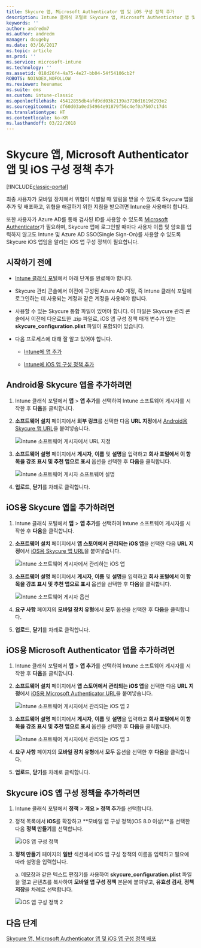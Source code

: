 ```yaml
---
title: Skycure 앱, Microsoft Authenticator 앱 및 iOS 구성 정책 추가
description: Intune 클래식 포털로 Skycure 앱, Microsoft Authenticator 앱 및 iOS 구성 정책을 추가합니다.
keywords: ''
author: andredm7
ms.author: andredm
manager: dougeby
ms.date: 03/16/2017
ms.topic: article
ms.prod: ''
ms.service: microsoft-intune
ms.technology: ''
ms.assetid: 018d26f4-4a75-4e27-bb04-54f54106cb2f
ROBOTS: NOINDEX,NOFOLLOW
ms.reviewer: heenamac
ms.suite: ems
ms.custom: intune-classic
ms.openlocfilehash: 45412855db4afd9dd03b2139a3720d1619d293e2
ms.sourcegitcommit: df60d03a0ed54964e91879f56c4ef0a7507c17d4
ms.translationtype: HT
ms.contentlocale: ko-KR
ms.lasthandoff: 03/22/2018
---
```

# <a name="add-skycure-apps-microsoft-authenticator-app-and-ios-configuration-policy"></a>Skycure 앱, Microsoft Authenticator 앱 및 iOS 구성 정책 추가

[!INCLUDE[classic-portal](../includes/classic-portal.md)]

최종 사용자가 모바일 장치에서 위협이 식별될 때 알림을 받을 수 있도록 Skycure 앱을 추가 및 배포하고, 위협을 해결하기 위한 지침을 받으려면 Intune을 사용해야 합니다.

또한 사용자가 Azure AD를 통해 검사된 ID를 사용할 수 있도록 [Microsoft Authenticator](https://docs.microsoft.com/azure/multi-factor-authentication/end-user/microsoft-authenticator-app-how-to)가 필요하며, Skycure 앱에 로그인할 때마다 사용자 이름 및 암호를 입력하지 않고도 Intune 및 Azure AD SSO(Single Sign-On)를 사용할 수 있도록 Skycure iOS 앱임을 알리는 iOS 앱 구성 정책이 필요합니다.

## <a name="before-you-begin"></a>시작하기 전에

-   [Intune 클래식 포털](https://manage.microsoft.com/)에서 아래 단계를 완료해야 합니다.

-   Skycure 관리 콘솔에서 이전에 구성된 Azure AD 계정, 즉 Intune 클래식 포털에 로그인하는 데 사용되는 계정과 같은 계정을 사용해야 합니다.

-   사용할 수 있는 Skycure 통합 파일이 있어야 합니다. 이 파일은 Skycure 관리 콘솔에서 이전에 다운로드한 .zip 파일로, iOS 앱 구성 정책 매개 변수가 있는 **skycure\_configuration.plist** 파일이 포함되어 있습니다.

-   다음 프로세스에 대해 잘 알고 있어야 합니다.

    -   [Intune에 앱 추가](/intune-classic/deploy-use/add-apps)

    -   [Intune에 iOS 앱 구성 정책 추가](/intune-classic/deploy-use/configure-ios-apps-with-mobile-app-configuration-policies-in-microsoft-intune)

## <a name="to-add-the-skycure-app-for-android"></a>Android용 Skycure 앱을 추가하려면

1.  Intune 클래식 포털에서 **앱** &gt; **앱 추가**를 선택하여 Intune 소프트웨어 게시자를 시작한 후 **다음**을 클릭합니다.

2.  **소프트웨어 설치** 페이지에서 **외부 링크**를 선택한 다음 **URL 지정**에서 [Android용 Skycure 앱 URL](https://play.google.com/store/apps/details?id=com.skycure.skycure)을 붙여넣습니다.

    ![Intune 소프트웨어 게시자에서 URL 지정](../media/mtp/skycure-add-apps-1.png)

3.  **소프트웨어 설명** 페이지에서 **게시자**, **이름** 및 **설명**을 입력하고 **회사 포털에서 이 항목을 강조 표시 및 추천 앱으로 표시** 옵션을 선택한 후 **다음**을 클릭합니다.

    ![Intune 소프트웨어 게시자 소프트웨어 설명](../media/mtp/skycure-add-apps-2.png)

4.  **업로드**, **닫기**를 차례로 클릭합니다.

## <a name="to-add-the-skycure-app-for-ios"></a>iOS용 Skycure 앱을 추가하려면

1.  Intune 클래식 포털에서 **앱** &gt; **앱 추가**를 선택하여 Intune 소프트웨어 게시자를 시작한 후 **다음**을 클릭합니다.

2.  **소프트웨어 설치** 페이지에서 **앱 스토어에서 관리되는 iOS 앱**을 선택한 다음 **URL 지정**에서 [iOS용 Skycure 앱 URL](https://itunes.apple.com/us/app/skycure/id695620821?mt=8)을 붙여넣습니다.

    ![Intune 소프트웨어 게시자에서 관리하는 iOS 앱](../media/mtp/skycure-add-apps-3.png)

3.  **소프트웨어 설명** 페이지에서 **게시자**, **이름** 및 **설명**을 입력하고 **회사 포털에서 이 항목을 강조 표시 및 추천 앱으로 표시** 옵션을 선택한 후 **다음**을 클릭합니다.

    ![Intune 소프트웨어 게시자 옵션](../media/mtp/skycure-add-apps-4.png)

4.  **요구 사항** 페이지의 **모바일 장치 유형**에서 **모두** 옵션을 선택한 후 **다음**을 클릭합니다.

5.  **업로드**, **닫기**를 차례로 클릭합니다.

## <a name="to-add-the-microsoft-authenticator-app-for-ios"></a>iOS용 Microsoft Authenticator 앱을 추가하려면

1.  Intune 클래식 포털에서 **앱** &gt; **앱 추가**를 선택하여 Intune 소프트웨어 게시자를 시작한 후 **다음**을 클릭합니다.

2.  **소프트웨어 설치** 페이지에서 **앱 스토어에서 관리되는 iOS 앱**을 선택한 다음 **URL 지정**에서 [iOS용 Microsoft Authenticator URL](https://itunes.apple.com/us/app/microsoft-authenticator/id983156458?mt=8)을 붙여넣습니다.

    ![Intune 소프트웨어 게시자에서 관리되는 iOS 앱 2](../media/mtp/skycure-add-apps-5.png)

3.  **소프트웨어 설명** 페이지에서 **게시자**, **이름** 및 **설명**을 입력하고 **회사 포털에서 이 항목을 강조 표시 및 추천 앱으로 표시** 옵션을 선택한 후 **다음**을 클릭합니다.

    ![Intune 소프트웨어 게시자에서 관리되는 iOS 앱 3](../media/mtp/skycure-add-apps-6.png)

4.  **요구 사항** 페이지의 **모바일 장치 유형**에서 **모두** 옵션을 선택한 후 **다음**을 클릭합니다.

5.  **업로드**, **닫기**를 차례로 클릭합니다.

## <a name="to-add-the-skycure-ios-app-configuration-policy"></a>Skycure iOS 앱 구성 정책을 추가하려면

1.  Intune 클래식 포털에서 **정책** &gt; **개요 &gt; 정책 추가**를 선택합니다.

2.  정책 목록에서 **iOS**를 확장하고 **모바일 앱 구성 정책(iOS 8.0 이상)**을 선택한 다음 **정책 만들기**를 선택합니다.

    ![iOS 앱 구성 정책](../media/mtp/skycure-add-apps-7.png)

3.  **정책 만들기** 페이지의 **일반** 섹션에서 iOS 앱 구성 정책의 이름을 입력하고 필요에 따라 설명을 입력합니다.

    a.  메모장과 같은 텍스트 편집기를 사용하여 **skycure\_configuration.plist** 파일을 열고 콘텐츠를 복사하여 **모바일 앱 구성 정책** 본문에 붙여넣고, **유효성 검사**, **정책 저장**을 차례로 선택합니다.

       ![iOS 앱 구성 정책 2](../media/mtp/skycure-add-apps-8.png)

## <a name="next-steps"></a>다음 단계

[Skycure 앱, Microsoft Authenticator 앱 및 iOS 앱 구성 정책 배포](/intune-classic/deploy-use/deploy-skycure-apps-microsoft-authenticator-app-and-ios-app-configuration-policy)
